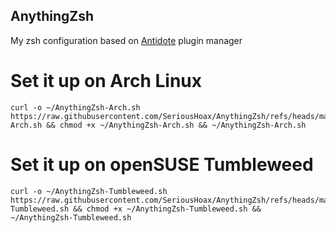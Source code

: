 ## AnythingZsh
My zsh configuration based on [Antidote](https://github.com/mattmc3/antidote) plugin manager
# Set it up on Arch Linux
```
curl -o ~/AnythingZsh-Arch.sh https://raw.githubusercontent.com/SeriousHoax/AnythingZsh/refs/heads/main/AnythingZsh-Arch.sh && chmod +x ~/AnythingZsh-Arch.sh && ~/AnythingZsh-Arch.sh
```
# Set it up on openSUSE Tumbleweed
```
curl -o ~/AnythingZsh-Tumbleweed.sh https://raw.githubusercontent.com/SeriousHoax/AnythingZsh/refs/heads/main/AnythingZsh-Tumbleweed.sh && chmod +x ~/AnythingZsh-Tumbleweed.sh && ~/AnythingZsh-Tumbleweed.sh
```